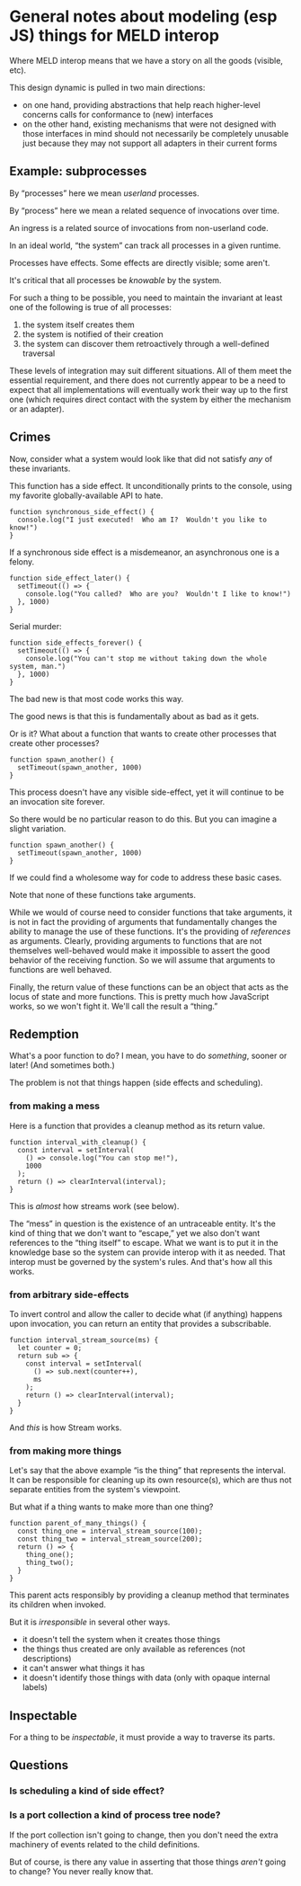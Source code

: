 # General notes about modeling (esp JS) things for MELD interop

Where MELD interop means that we have a story on all the goods (visible, etc).

This design dynamic is pulled in two main directions:
- on one hand, providing abstractions that help reach higher-level concerns
  calls for conformance to (new) interfaces
- on the other hand, existing mechanisms that were not designed with those
  interfaces in mind should not necessarily be completely unusable just because
  they may not support all adapters in their current forms

## Example: subprocesses

By “processes” here we mean *userland* processes.

By “process” here we mean a related sequence of invocations over time.

An ingress is a related source of invocations from non-userland code.

In an ideal world, “the system” can track all processes in a given runtime.

Processes have effects.  Some effects are directly visible; some aren't.

It's critical that all processes be *knowable* by the system.

For such a thing to be possible, you need to maintain the invariant at least one
of the following is true of all processes:
1. the system itself creates them
2. the system is notified of their creation
3. the system can discover them retroactively through a well-defined traversal

These levels of integration may suit different situations.  All of them meet the
essential requirement, and there does not currently appear to be a need to
expect that all implementations will eventually work their way up to the first
one (which requires direct contact with the system by either the mechanism or an
adapter).

## Crimes

Now, consider what a system would look like that did not satisfy *any* of these
invariants.

This function has a side effect.  It unconditionally prints to the console,
using my favorite globally-available API to hate.

```
function synchronous_side_effect() {
  console.log("I just executed!  Who am I?  Wouldn't you like to know!")
}
```

If a synchronous side effect is a misdemeanor, an asynchronous one is a felony.

```
function side_effect_later() {
  setTimeout(() => {
    console.log("You called?  Who are you?  Wouldn't I like to know!")
  }, 1000)
}
```

Serial murder:

```
function side_effects_forever() {
  setTimeout(() => {
    console.log("You can't stop me without taking down the whole system, man.")
  }, 1000)
}
```

The bad new is that most code works this way.

The good news is that this is fundamentally about as bad as it gets.

Or is it?  What about a function that wants to create other processes that
create other processes?

```
function spawn_another() {
  setTimeout(spawn_another, 1000)
}
```

This process doesn't have any visible side-effect, yet it will continue to be an
invocation site forever.

So there would be no particular reason to do this.  But you can imagine a slight
variation.

```
function spawn_another() {
  setTimeout(spawn_another, 1000)
}
```


If we could find a wholesome way for code to address these basic cases.

Note that none of these functions take arguments.

While we would of course need to consider functions that take arguments, it is
not in fact the providing of arguments that fundamentally changes the ability to
manage the use of these functions.  It's the providing of *references* as
arguments.  Clearly, providing arguments to functions that are not themselves
well-behaved would make it impossible to assert the good behavior of the
receiving function.  So we will assume that arguments to functions are well
behaved.

Finally, the return value of these functions can be an object that acts as the
locus of state and more functions.  This is pretty much how JavaScript works, so
we won't fight it.  We'll call the result a “thing.”

## Redemption

What's a poor function to do?  I mean, you have to do *something*, sooner or
later!  (And sometimes both.)

The problem is not that things happen (side effects and scheduling).

### from making a mess

Here is a function that provides a cleanup method as its return value.

```
function interval_with_cleanup() {
  const interval = setInterval(
    () => console.log("You can stop me!"),
    1000
  );
  return () => clearInterval(interval);
}
```

This is *almost* how streams work (see below).

The “mess” in question is the existence of an untraceable entity.  It's the kind
of thing that we don't want to “escape,” yet we also don't want references to
the “thing itself” to escape.  What we want is to put it in the knowledge base
so the system can provide interop with it as needed.  That interop must be
governed by the system's rules.  And that's how all this works.

### from arbitrary side-effects

To invert control and allow the caller to decide what (if anything) happens upon
invocation, you can return an entity that provides a subscribable.

```
function interval_stream_source(ms) {
  let counter = 0;
  return sub => {
    const interval = setInterval(
      () => sub.next(counter++),
      ms
    );
    return () => clearInterval(interval);
  }
}
```

And *this* is how Stream works.

### from making more things

Let's say that the above example “is the thing” that represents the interval.
It can be responsible for cleaning up its own resource(s), which are thus not
separate entities from the system's viewpoint.

But what if a thing wants to make more than one thing?

```
function parent_of_many_things() {
  const thing_one = interval_stream_source(100);
  const thing_two = interval_stream_source(200);
  return () => {
    thing_one();
	thing_two();
  }
}
```

This parent acts responsibly by providing a cleanup method that terminates its
children when invoked.

But it is *irresponsible* in several other ways.
- it doesn't tell the system when it creates those things
- the things thus created are only available as references (not descriptions)
- it can't answer what things it has
- it doesn't identify those things with data (only with opaque internal labels)

## Inspectable

For a thing to be *inspectable*, it must provide a way to traverse its parts.

## Questions

### Is scheduling a kind of side effect?
### Is a port collection a kind of process tree node?

If the port collection isn't going to change, then you don't need the extra
machinery of events related to the child definitions.

But of course, is there any value in asserting that those things *aren't* going
to change?  You never really know that.

